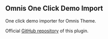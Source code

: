 ## Omnis One Click Demo Import
One click demo importer for Omnis Theme.

Official [GitHub repository](https://github.com/proteusthemes/one-click-demo-import) of this plugin.
